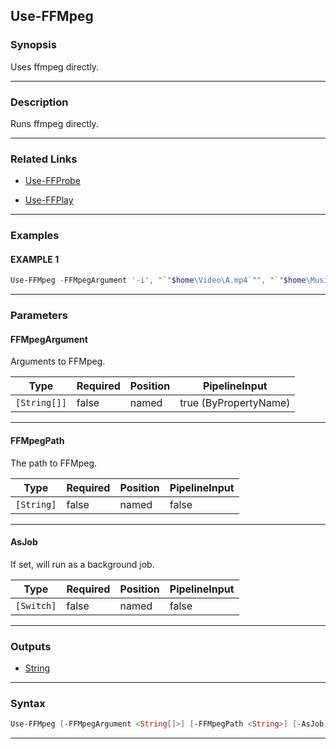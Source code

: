 Use-FFMpeg
----------
### Synopsis
Uses ffmpeg directly.

---
### Description

Runs ffmpeg directly.

---
### Related Links
* [Use-FFProbe](Use-FFProbe.md)



* [Use-FFPlay](Use-FFPlay.md)



---
### Examples
#### EXAMPLE 1
```PowerShell
Use-FFMpeg -FFMpegArgument '-i', "`"$home\Video\A.mp4`"", "`"$home\Music\A.mp3`""
```

---
### Parameters
#### **FFMpegArgument**

Arguments to FFMpeg.






|Type        |Required|Position|PipelineInput        |
|------------|--------|--------|---------------------|
|`[String[]]`|false   |named   |true (ByPropertyName)|



---
#### **FFMpegPath**

The path to FFMpeg.






|Type      |Required|Position|PipelineInput|
|----------|--------|--------|-------------|
|`[String]`|false   |named   |false        |



---
#### **AsJob**

If set, will run as a background job.






|Type      |Required|Position|PipelineInput|
|----------|--------|--------|-------------|
|`[Switch]`|false   |named   |false        |



---
### Outputs
* [String](https://learn.microsoft.com/en-us/dotnet/api/System.String)




---
### Syntax
```PowerShell
Use-FFMpeg [-FFMpegArgument <String[]>] [-FFMpegPath <String>] [-AsJob] [<CommonParameters>]
```
---
